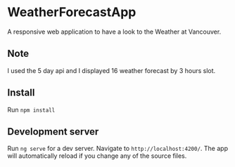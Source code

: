 # WeatherForecastApp

A responsive web application to have a look to the Weather at Vancouver.

## Note
I used the 5 day api and I displayed 16 weather forecast by 3 hours slot. 

## Install
Run `npm install`

## Development server

Run `ng serve` for a dev server. Navigate to `http://localhost:4200/`. The app will automatically reload if you change any of the source files.

